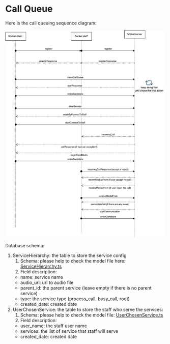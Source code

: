 # Call Queue

Here is the call queuing sequence diagram:

![call-queue-sequence.png](call-queue-sequence.png)

Database schema:

1. ServiceHierarchy: the table to store the service config
    1. Schema: please help to check the model file here: [ServiceHierarchy.ts](..%2Fsignaling-service%2Fsrc%2Fmodel%2FServiceHierarchy.ts)
    2. Field description:
     - name: service name
     - audio_url: url to audio file
     - parent_id: the parent service (leave empty if there is no parent service)
     - type: the service type (process_call, busy_call, root)
     - created_date: created date
2. UserChosenService: the table to store the staff who serve the services:
   1. Schema: please help to check the model file: [UserChosenService.ts](..%2Fsignaling-service%2Fsrc%2Fmodel%2FUserChosenService.ts)
   2. Field description:
   - user_name: the staff user name
   - services: the list of service that staff will serve
   - created_date: created date